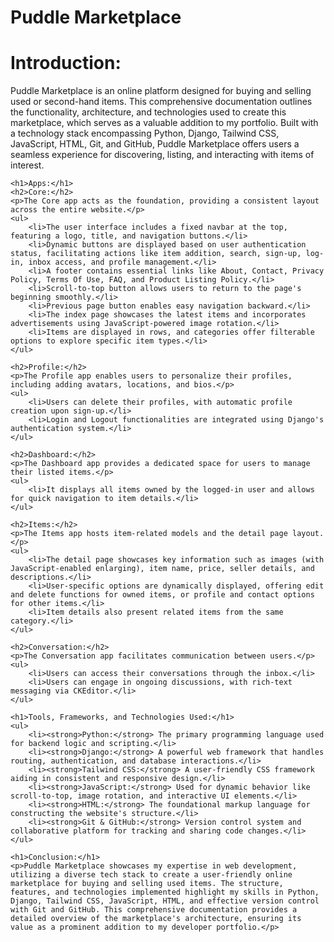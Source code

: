 # Puddle Marketplace
<!DOCTYPE html>

<body>
    <h1>Introduction:</h1>
    <p>Puddle Marketplace is an online platform designed for buying and selling used or second-hand items. This comprehensive documentation outlines the functionality, architecture, and technologies used to create this marketplace, which serves as a valuable addition to my portfolio. Built with a technology stack encompassing Python, Django, Tailwind CSS, JavaScript, HTML, Git, and GitHub, Puddle Marketplace offers users a seamless experience for discovering, listing, and interacting with items of interest.</p>

    <h1>Apps:</h1>
    <h2>Core:</h2>
    <p>The Core app acts as the foundation, providing a consistent layout across the entire website.</p>
    <ul>
        <li>The user interface includes a fixed navbar at the top, featuring a logo, title, and navigation buttons.</li>
        <li>Dynamic buttons are displayed based on user authentication status, facilitating actions like item addition, search, sign-up, log-in, inbox access, and profile management.</li>
        <li>A footer contains essential links like About, Contact, Privacy Policy, Terms Of Use, FAQ, and Product Listing Policy.</li>
        <li>Scroll-to-top button allows users to return to the page's beginning smoothly.</li>
        <li>Previous page button enables easy navigation backward.</li>
        <li>The index page showcases the latest items and incorporates advertisements using JavaScript-powered image rotation.</li>
        <li>Items are displayed in rows, and categories offer filterable options to explore specific item types.</li>
    </ul>

    <h2>Profile:</h2>
    <p>The Profile app enables users to personalize their profiles, including adding avatars, locations, and bios.</p>
    <ul>
        <li>Users can delete their profiles, with automatic profile creation upon sign-up.</li>
        <li>Login and Logout functionalities are integrated using Django's authentication system.</li>
    </ul>

    <h2>Dashboard:</h2>
    <p>The Dashboard app provides a dedicated space for users to manage their listed items.</p>
    <ul>
        <li>It displays all items owned by the logged-in user and allows for quick navigation to item details.</li>
    </ul>

    <h2>Items:</h2>
    <p>The Items app hosts item-related models and the detail page layout.</p>
    <ul>
        <li>The detail page showcases key information such as images (with JavaScript-enabled enlarging), item name, price, seller details, and descriptions.</li>
        <li>User-specific options are dynamically displayed, offering edit and delete functions for owned items, or profile and contact options for other items.</li>
        <li>Item details also present related items from the same category.</li>
    </ul>

    <h2>Conversation:</h2>
    <p>The Conversation app facilitates communication between users.</p>
    <ul>
        <li>Users can access their conversations through the inbox.</li>
        <li>Users can engage in ongoing discussions, with rich-text messaging via CKEditor.</li>
    </ul>

    <h1>Tools, Frameworks, and Technologies Used:</h1>
    <ul>
        <li><strong>Python:</strong> The primary programming language used for backend logic and scripting.</li>
        <li><strong>Django:</strong> A powerful web framework that handles routing, authentication, and database interactions.</li>
        <li><strong>Tailwind CSS:</strong> A user-friendly CSS framework aiding in consistent and responsive design.</li>
        <li><strong>JavaScript:</strong> Used for dynamic behavior like scroll-to-top, image rotation, and interactive UI elements.</li>
        <li><strong>HTML:</strong> The foundational markup language for constructing the website's structure.</li>
        <li><strong>Git & GitHub:</strong> Version control system and collaborative platform for tracking and sharing code changes.</li>
    </ul>

    <h1>Conclusion:</h1>
    <p>Puddle Marketplace showcases my expertise in web development, utilizing a diverse tech stack to create a user-friendly online marketplace for buying and selling used items. The structure, features, and technologies implemented highlight my skills in Python, Django, Tailwind CSS, JavaScript, HTML, and effective version control with Git and GitHub. This comprehensive documentation provides a detailed overview of the marketplace's architecture, ensuring its value as a prominent addition to my developer portfolio.</p>
</body>

